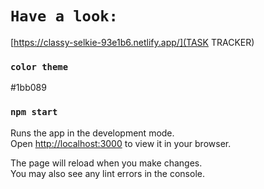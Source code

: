 # `Have a look:`

[https://classy-selkie-93e1b6.netlify.app/](TASK TRACKER)

### `color theme`

#1bb089

### `npm start`

Runs the app in the development mode.\
Open [http://localhost:3000](http://localhost:3000) to view it in your browser.

The page will reload when you make changes.\
You may also see any lint errors in the console.
